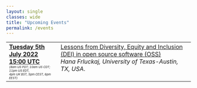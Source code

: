 ```yaml
---
layout: single
classes: wide
title: "Upcoming Events"
permalink: /events
---
```


<div class="notice" style="font-size: 0.9em !important;">
    <table>
        <tr>
            <td style="vertical-align: top;">
                <strong><a href="https://www.timeanddate.com/worldclock/converter.html?iso=20220705T150000&p1=224&p2=220&p3=64&p4=24&p5=179&p6=1440&p7=136&p8=37&p9=111&p10=101&p11=170&p12=776" target="_blank" rel="noopener noreferrer">Tuesday 5th July 2022<br/>15:00 UTC</a></strong><br/><em style="font-size: 0.5rem;">(8am US PDT; 10am US CDT; 11pm US EDT,<br/>4pm UK BST, 5pm CEST, 6pm EEST)</em>
            </td>
            <td style="vertical-align: top;">
                <a href="/events/2022-07-05" target="_blank" rel="noopener noreferrer">Lessons from Diversity, Equity and Inclusion (DEI) in open source software (OSS)</a><br/>
                <em>Hana Frluckaj, University of Texas-Austin, TX, USA</em>.
            </td>
        </tr>
    </table>
</div>
